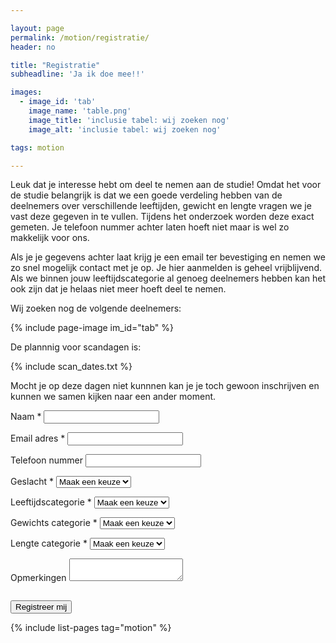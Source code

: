 ```yaml
---

layout: page
permalink: /motion/registratie/
header: no

title: "Registratie"
subheadline: 'Ja ik doe mee!!'

images:
  - image_id: 'tab'
    image_name: 'table.png'
    image_title: 'inclusie tabel: wij zoeken nog'
    image_alt: 'inclusie tabel: wij zoeken nog' 

tags: motion

---
```


Leuk dat je interesse hebt om deel te nemen aan de studie! Omdat het voor de studie belangrijk is dat we een goede verdeling hebben van de deelnemers over verschillende leeftijden, gewicht en lengte vragen we je vast deze gegeven in te vullen. Tijdens het onderzoek worden deze exact gemeten. Je telefoon nummer achter laten hoeft niet maar is wel zo makkelijk voor ons.

Als je je gegevens achter laat krijg je een email ter bevestiging en nemen we zo snel mogelijk contact met je op. Je hier aanmelden is geheel vrijblijvend. Als we binnen jouw leeftijdscategorie al genoeg deelnemers hebben kan het ook zijn dat je helaas niet meer hoeft deel te nemen.

Wij zoeken nog de volgende deelnemers:

{% include page-image im_id="tab" %}

De plannnig voor scandagen is:

{% include scan_dates.txt %}

Mocht je op deze dagen niet kunnnen kan je je toch gewoon inschrijven en kunnen we samen kijken naar een ander moment.

<form
  name="RegistrationForm"
  method="POST"
  id="contact-form"
  class="contact-form"
  data-netlify="true"
  action="/motion/bedankt"
>
  <input type="hidden" name="subject" value="Motion Registratie" />
  <p class="form-row">
    <label id="contact-form-name-label" for="contact-form-name" class="form-label">Naam &ast;</label>
    <input type="text" name="name" id="contact-form-name" aria-labelledby="contact-form-name-label" class="form-input"/>
  </p>
  <p class="form-row">
    <label id="contact-form-email-label" for="contact-form-email" class="form-label">Email adres &ast;</label>
    <input type="email" name="email" id="contact-form-email" aria-labelledby="contact-form-email-label" class="form-input" required/>
  </p>
  <p class="form-row">
    <label id="contact-form-phone-label" for="contact-form-phone" class="form-label">Telefoon nummer</label>
    <input type="phone" name="phone" id="contact-form-phone" aria-labelledby="contact-form-phone-label" class="form-input"/>
  </p>
  <p class="form-row">
    <label id="contact-form-gender-label" for="contact-form-gender" class="form-label">Geslacht &ast;</label>
    <select name="gender" id="contact-form-gender" aria-labelledby="contact-form-gender-label" class="form-input" required>
      <option value="">Maak een keuze</option>
      <option value="Man">Man</option>
      <option value="Vrouw">Vrouw</option>
    </select>
  </p>
  <p class="form-row">
    <label id="contact-form-age-label" for="contact-form-age" class="form-label">Leeftijdscategorie &ast;</label>
    <select name="age" id="contact-form-age" aria-labelledby="contact-form-age-label" class="form-input" required>
      <option value="">Maak een keuze</option>
      <option value="16-20">16-20</option>
      <option value="21-25">21-25</option>
      <option value="26-30">26-30</option>
      <option value="31-35">31-35</option>
      <option value="36-40">36-40</option>
      <option value="41-45">41-45</option>
      <option value="46-50">46-50</option>
      <option value="51-55">51-55</option>
      <option value="56-60">56-60</option>
    </select>
  </p>
  <p class="form-row">
    <label id="contact-form-weight-label" for="contact-form-weight" class="form-label">Gewichts categorie &ast; </label>
    <select name="weight" id="contact-form-weight" aria-labelledby="contact-form-weight-label" class="form-input" required>
      <option value="">Maak een keuze</option>
      <option value="< 50">50- kg</option>
      <option value="50-55">50-55 kg</option>
      <option value="55-60">55-60 kg</option>
      <option value="60-65">60-65 kg</option>
      <option value="65-70">65-70 kg</option>
      <option value="70-75">70-75 kg</option>
      <option value="75-80">75-80 kg</option>
      <option value="80-85">80-85 kg</option>
      <option value="85-90">85-90 kg</option>
      <option value="90-95">90-95 kg</option>
      <option value="95-100">95-100 kg</option>
      <option value="100-105">100-105 kg</option>
      <option value="105-110">105-110 kg</option>
      <option value="110-115">110-115 kg</option>
      <option value="115-120">115-120 kg</option>
      <option value="120 <">120+ kg</option>
    </select>
  </p>
  <p class="form-row">
    <label id="contact-form-height-label" for="contact-form-height" class="form-label">Lengte categorie &ast; </label>
    <select name="height" id="contact-form-height" aria-labelledby="contact-form-height-label" class="form-input" required>
      <option value="">Maak een keuze</option>
      <option value="< 150">150- cm</option>
      <option value="150-155">150-155 cm</option>
      <option value="155-160">155-160 cm</option>
      <option value="160-165">160-165 cm</option>
      <option value="165-170">165-170 cm</option>
      <option value="170-175">170-175 cm</option>
      <option value="175-180">175-180 cm</option>
      <option value="180-185">180-185 cm</option>
      <option value="185-190">185-190 cm</option>
      <option value="190-195">190-195 cm</option>
      <option value="195-200">195-200 cm</option>
      <option value="200 <">200+ cm</option>
    </select>
  </p>
  <p class="form-row">
    <label id="contact-form-message-label" for="contact-form-message" class="form-label">Opmerkingen</label>
    <textarea name="message" id="contact-form-message" aria-labelledby="contact-form-message-label" class="form-textarea" rows="2"></textarea>
  </p>
  <p class="form-row"><div data-netlify-recaptcha="true" class="form-row"></div></p>
  <p class="hidden" style="visibility: hidden; height: 0;">
    <label id="contact-form-bot-label">Don't fill this out if you're human: <input name="" aria-labelledby="contact-form-bot-label" /></label>
  </p>
  <p class="form-row form-submit">
    <button type="submit" class="button">Registreer mij</button>
  </p>
</form>

{% include list-pages tag="motion" %}
